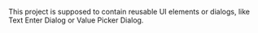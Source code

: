 This project is supposed to contain reusable UI elements or dialogs, like Text Enter Dialog or Value Picker Dialog.
